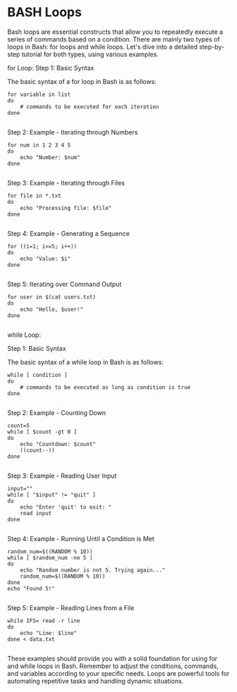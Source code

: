 # BASH Loops

Bash loops are essential constructs that allow you to repeatedly execute a series of commands based on a condition. There are mainly two types of loops in Bash: for loops and while loops. Let's dive into a detailed step-by-step tutorial for both types, using various examples.


for Loop:
Step 1: Basic Syntax

The basic syntax of a for loop in Bash is as follows:

```
for variable in list
do
    # commands to be executed for each iteration
done


```
Step 2: Example - Iterating through Numbers

```
for num in 1 2 3 4 5
do
    echo "Number: $num"
done


```

Step 3: Example - Iterating through Files

```
for file in *.txt
do
    echo "Processing file: $file"
done


```
Step 4: Example - Generating a Sequence

```
for ((i=1; i<=5; i++))
do
    echo "Value: $i"
done


```
Step 5: Iterating over Command Output

```
for user in $(cat users.txt)
do
    echo "Hello, $user!"
done


```
while Loop:

Step 1: Basic Syntax

The basic syntax of a while loop in Bash is as follows:

```
while [ condition ]
do
    # commands to be executed as long as condition is true
done


```
Step 2: Example - Counting Down

```
count=5
while [ $count -gt 0 ]
do
    echo "Countdown: $count"
    ((count--))
done


```
Step 3: Example - Reading User Input

```
input=""
while [ "$input" != "quit" ]
do
    echo "Enter 'quit' to exit: "
    read input
done


```
Step 4: Example - Running Until a Condition is Met

```
random_num=$((RANDOM % 10))
while [ $random_num -ne 5 ]
do
    echo "Random number is not 5. Trying again..."
    random_num=$((RANDOM % 10))
done
echo "Found 5!"


```
Step 5: Example - Reading Lines from a File

```
while IFS= read -r line
do
    echo "Line: $line"
done < data.txt


```
These examples should provide you with a solid foundation for using for and while loops in Bash. Remember to adjust the conditions, commands, and variables according to your specific needs. Loops are powerful tools for automating repetitive tasks and handling dynamic situations.

